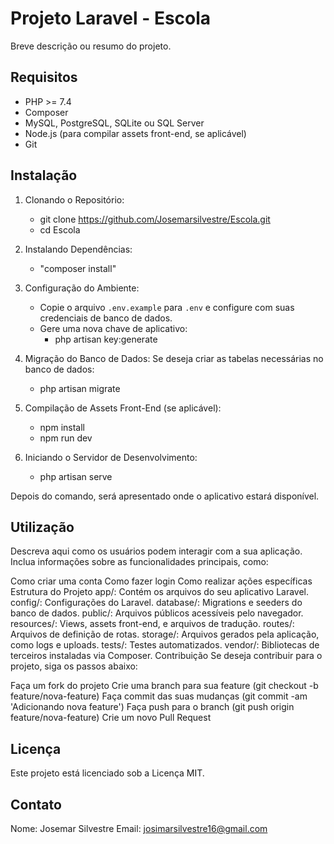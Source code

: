 # Projeto Laravel - Escola
Breve descrição ou resumo do projeto.

## Requisitos
 - PHP >= 7.4
 - Composer
 - MySQL, PostgreSQL, SQLite ou SQL Server
 - Node.js (para compilar assets front-end, se aplicável)
 - Git

## Instalação
1. Clonando o Repositório:
   - git clone https://github.com/Josemarsilvestre/Escola.git
   - cd Escola

2. Instalando Dependências:
   - "composer install"

3. Configuração do Ambiente:
   - Copie o arquivo `.env.example` para `.env` e configure com suas credenciais de banco de dados.
   - Gere uma nova chave de aplicativo:
     - php artisan key:generate

4. Migração do Banco de Dados:
Se deseja criar as tabelas necessárias no banco de dados:
   - php artisan migrate

5. Compilação de Assets Front-End (se aplicável):
   - npm install
   - npm run dev

6. Iniciando o Servidor de Desenvolvimento:
   - php artisan serve

Depois do comando, será apresentado onde o aplicativo estará disponível.

## Utilização
Descreva aqui como os usuários podem interagir com a sua aplicação. Inclua informações sobre as funcionalidades principais, como:

Como criar uma conta
Como fazer login
Como realizar ações específicas
Estrutura do Projeto
app/: Contém os arquivos do seu aplicativo Laravel.
config/: Configurações do Laravel.
database/: Migrations e seeders do banco de dados.
public/: Arquivos públicos acessíveis pelo navegador.
resources/: Views, assets front-end, e arquivos de tradução.
routes/: Arquivos de definição de rotas.
storage/: Arquivos gerados pela aplicação, como logs e uploads.
tests/: Testes automatizados.
vendor/: Bibliotecas de terceiros instaladas via Composer.
Contribuição
Se deseja contribuir para o projeto, siga os passos abaixo:

Faça um fork do projeto
Crie uma branch para sua feature (git checkout -b feature/nova-feature)
Faça commit das suas mudanças (git commit -am 'Adicionando nova feature')
Faça push para o branch (git push origin feature/nova-feature)
Crie um novo Pull Request

## Licença
Este projeto está licenciado sob a Licença MIT.

## Contato
Nome: Josemar Silvestre
Email: josimarsilvestre16@gmail.com